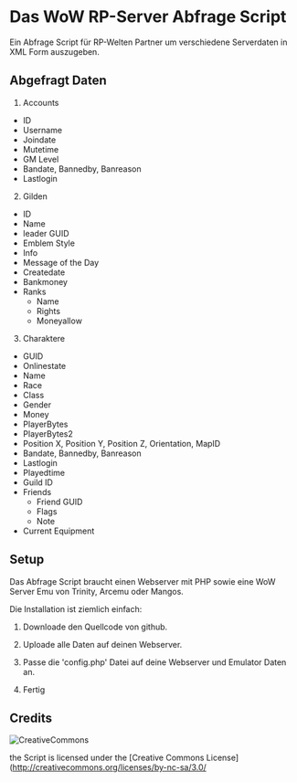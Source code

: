 # Das WoW RP-Server Abfrage Script #

Ein Abfrage Script für RP-Welten Partner um verschiedene Serverdaten in XML Form auszugeben.

Abgefragt Daten
-------------------
1. Accounts
 - ID
 - Username
 - Joindate
 - Mutetime
 - GM Level
 - Bandate, Bannedby, Banreason
 - Lastlogin
 
2. Gilden
 - ID
 - Name
 - leader GUID
 - Emblem Style
 - Info
 - Message of the Day
 - Createdate
 - Bankmoney
 - Ranks
 	- Name
 	- Rights
 	- Moneyallow
	
3. Charaktere
 - GUID
 - Onlinestate
 - Name
 - Race
 - Class
 - Gender
 - Money
 - PlayerBytes
 - PlayerBytes2
 - Position X, Position Y, Position Z, Orientation, MapID
 - Bandate, Bannedby, Banreason
 - Lastlogin
 - Playedtime
 - Guild ID
 - Friends
 	- Friend GUID
 	- Flags
 	- Note
 - Current Equipment

Setup
-----
Das Abfrage Script braucht einen Webserver mit PHP sowie eine WoW Server Emu von Trinity, Arcemu oder Mangos.

Die Installation ist ziemlich einfach:

1. Downloade den Quellcode von github.

2. Uploade alle Daten auf deinen Webserver.

3. Passe die 'config.php' Datei auf deine Webserver und Emulator Daten an.

4. Fertig

Credits
-------
![CreativeCommons](http://i.creativecommons.org/l/by-nc-sa/3.0/88x31.png)

the Script is licensed under the [Creative Commons License](http://creativecommons.org/licenses/by-nc-sa/3.0/